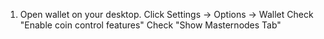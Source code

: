 1.	Open wallet on your desktop.
Click Settings -> Options -> Wallet
Check "Enable coin control features"
Check "Show Masternodes Tab"
